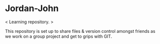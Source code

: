 # Jordan-John
< Learning repository. >

This repository is set up to share files & version control amongst friends as we work on a group project and get to grips with GIT.
